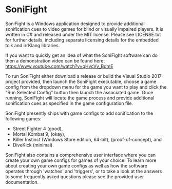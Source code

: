 # SoniFight #

SoniFight is a Windows application designed to provide additional sonification cues to video games for blind or visually impaired players. It is written in C# and released under the MIT license. Please see LICENSE.txt for further details, including separate licensing details for the embedded tolk and irrKlang libraries.

If you want to quickly get an idea of what the SoniFight software can do then a demonstration video can be found here: https://www.youtube.com/watch?v=qHvcVv_BdmE

To run SoniFight either download a release or build the Visual Studio 2017 project provided, then launch the SoniFight executable, choose a game config from the dropdown menu for the game you want to play and click the "Run Selected Config" button then launch the associated game. Once running, SoniFight will locate the game process and provide additional sonification cues as specified in the game configuration file.

SoniFight presently ships with game configs to add sonification to the following games:
- Street Fighter 4 (good),
- Mortal Kombat 9, (okay),
- Killer Instinct (Windows Store edition, 64-bit), (proof-of-concept), and
- DiveKick (minimal).

SoniFight also contains a comprehensive user interface where you can create your own game configs for games of your choice. To learn more about creating your own game configs as well as how the software operates through 'watches' and 'triggers', or to take a look at the answers to some frequently asked questions please see the provided user documentation.